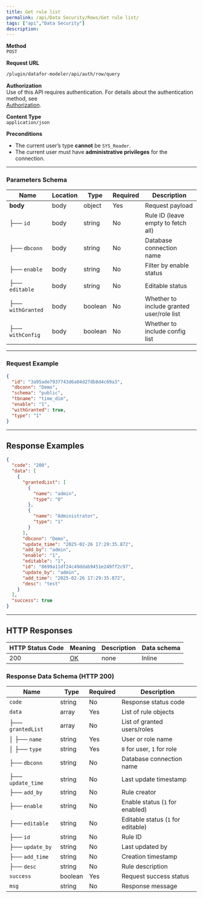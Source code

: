 ```yaml
---
title: Get rule list
permalink: /api/Data Security/Rows/Get rule list/
tags: ["api","Data Security"]
description: 
---
```


**Method**  
`POST`

**Request URL**
```html
/plugin/datafor-modeler/api/auth/row/query
```

**Authorization**  
Use of this API requires authentication. For details about the authentication method, see  
[Authorization](/api/index/#_5-authentication-security).

**Content Type**  
`application/json`

**Preconditions**
- The current user’s type **cannot** be `SYS_Reader`.
- The current user must have **administrative privileges** for the connection.

---

### **Parameters Schema**

| Name         | Location | Type   | Required | Description |
|-------------|----------|--------|----------|-------------|
| **body**    | body     | object | Yes      | Request payload |
| ├── `id`          | body | string  | No  | Rule ID (leave empty to fetch all) |
| ├── `dbconn`      | body | string  | No  | Database connection name |
| ├── `enable`      | body | string  | No  | Filter by enable status |
| ├── `editable`    | body | string  | No  | Editable status |
| ├── `withGranted` | body | boolean | No  | Whether to include granted user/role list |
| ├── `withConfig`  | body | boolean | No  | Whether to include config list |

---

### **Request Example**

```json
{
  "id": "3a95ade7937743d6a04d27db8d4c69a3",
  "dbconn": "Demo",
  "schema": "public",
  "tbname": "time_dim",
  "enable": "1",
  "withGranted": true,
  "type": "1"
}
```

---

## **Response Examples**

```json
{
  "code": "200",
  "data": [
    {
      "grantedList": [
        {
          "name": "admin",
          "type": "0"
        },
        {
          "name": "Administrator",
          "type": "1"
        }
      ],
      "dbconn": "Demo",
      "update_time": "2025-02-26 17:29:35.872",
      "add_by": "admin",
      "enable": "1",
      "editable": "1",
      "id": "8699a11df24c49ddab9451e249ff2c97",
      "update_by": "admin",
      "add_time": "2025-02-26 17:29:35.872",
      "desc": "test"
    }
  ],
  "success": true
}
```

---

## **HTTP Responses**

| HTTP Status Code | Meaning                                                                 | Description | Data schema |
|------------------|-------------------------------------------------------------------------|------------|------------|
| 200              | [OK](https://tools.ietf.org/html/rfc7231#section-6.3.1)                | none       | Inline     |

### **Response Data Schema (HTTP 200)**

| Name        | Type     | Required | Description |
|------------|---------|----------|-------------|
| `code`     | string  | No       | Response status code |
| `data`     | array   | Yes      | List of rule objects |
| ├── `grantedList` | array | No  | List of granted users/roles |
| │ ├── `name` | string | Yes  | User or role name |
| │ ├── `type` | string | Yes  | `0` for user, `1` for role |
| ├── `dbconn` | string | No  | Database connection name |
| ├── `update_time` | string | No  | Last update timestamp |
| ├── `add_by` | string | No  | Rule creator |
| ├── `enable` | string | No  | Enable status (`1` for enabled) |
| ├── `editable` | string | No  | Editable status (`1` for editable) |
| ├── `id` | string | No  | Rule ID |
| ├── `update_by` | string | No  | Last updated by |
| ├── `add_time` | string | No  | Creation timestamp |
| ├── `desc` | string | No  | Rule description |
| `success`  | boolean | Yes      | Request success status |
| `msg`      | string  | No       | Response message |